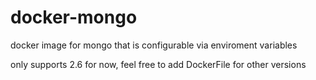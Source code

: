 # docker-mongo
docker image for mongo that is configurable via enviroment variables

only supports 2.6 for now, feel free to add DockerFile for other versions
